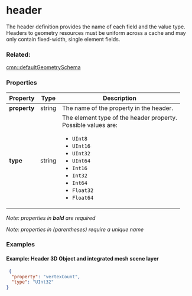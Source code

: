 # header

The header definition provides the name of each field and the value type. Headers to geometry resources must be uniform across a cache and may only contain fixed-width, single element fields.

### Related:

[cmn::defaultGeometrySchema](defaultGeometrySchema.cmn.md)
### Properties

| Property | Type | Description |
| --- | --- | --- |
| **property** | string | The name of the property in the header.  |
| **type** | string | The element type of the header property.<div>Possible values are:<ul><li>`UInt8`</li><li>`UInt16`</li><li>`UInt32`</li><li>`UInt64`</li><li>`Int16`</li><li>`Int32`</li><li>`Int64`</li><li>`Float32`</li><li>`Float64`</li></ul></div> |

*Note: properties in **bold** are required*

*Note: properties in (parentheses) require a unique name*

### Examples 

#### Example: Header 3D Object and integrated mesh scene layer 

```json
 {
  "property": "vertexCount",
  "type": "UInt32"
} 
```

